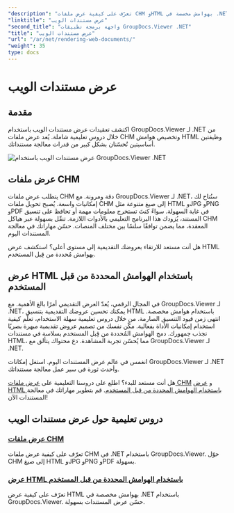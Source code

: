 ```yaml
---
"description": "تعرّف على كيفية عرض ملفات CHM وHTML بهوامش مخصصة في .NET باستخدام GroupDocs.Viewer. حوّل CHM إلى صيغ HTML وJPG وPNG وPDF بسلاسة."
"linktitle": "عرض مستندات الويب"
"second_title": "واجهة برمجة تطبيقات GroupDocs.Viewer .NET"
"title": "عرض مستندات الويب"
"url": "/ar/net/rendering-web-documents/"
"weight": 35
type: docs
---
```

# عرض مستندات الويب

## مقدمة

اكتشف تعقيدات عرض مستندات الويب باستخدام GroupDocs.Viewer لـ .NET من خلال دروس تعليمية شاملة. يُعد عرض ملفات CHM وتخصيص هوامش HTML وظيفتين أساسيتين تُحسّنان بشكل كبير من قدرات معالجة مستنداتك.

![عرض مستندات الويب باستخدام GroupDocs.Viewer .NET](/viewer/rendering-web-documents/image.png)

## عرض ملفات CHM

يتطلب عرض ملفات CHM دقة ومرونة. مع GroupDocs.Viewer لـ .NET، ستُتاح لك إمكانيات واسعة. يُصبح تحويل ملفات CHM إلى صيغ متنوعة مثل HTML وJPG وPNG وPDF في غاية السهولة. سواءً كنتَ تستخرج معلومات مهمة أو تحافظ على تنسيق المستند، يُزودك هذا البرنامج التعليمي بالأدوات اللازمة. تنقّل بسهولة عبر هياكل CHM المعقدة، مما يضمن توافقًا سلسًا بين مختلف المنصات. حسّن مهاراتك في معالجة المستندات اليوم.

هل أنت مستعد للارتقاء بعروضك التقديمية إلى مستوى أعلى؟ استكشف عرض HTML بهوامش مُحددة من قِبل المستخدم.

## عرض HTML باستخدام الهوامش المحددة من قبل المستخدم

في المجال الرقمي، يُعدّ العرض التقديمي أمرًا بالغ الأهمية. مع GroupDocs.Viewer لـ .NET، يمكنك تحسين عروضك التقديمية بتنسيق HTML باستخدام هوامش مخصصة. انتهى زمن قيود التنسيق الصارمة. من خلال دروس تعليمية سهلة الاستخدام، تعلّم كيفية استخدام إمكانيات الأداة بفعالية. مكّن نفسك من تصميم عروض تقديمية مبهرة بصريًا تجذب جمهورك. دمج الهوامش المُحددة من قِبل المستخدم بسلاسة في مستندات HTML، مما يُحسّن تجربة المشاهدة. دع محتواك يتألق مع GroupDocs.Viewer لـ .NET.

انغمس في عالم عرض المستندات اليوم. استغل إمكانات GroupDocs.Viewer لـ .NET وأحدث ثورة في سير عمل معالجة مستنداتك.

هل أنت مستعد للبدء؟ اطلع على دروسنا التعليمية على [عرض ملفات CHM](./render-chm/) و [عرض HTML باستخدام الهوامش المحددة من قبل المستخدم](./render-html-margins/). قم بتطوير مهاراتك في معالجة المستندات الآن!
## دروس تعليمية حول عرض مستندات الويب
### [عرض ملفات CHM](./render-chm/)
تعرّف على كيفية عرض ملفات CHM في .NET باستخدام GroupDocs.Viewer. حوّل CHM إلى صيغ HTML وJPG وPNG وPDF بسهولة.
### [عرض HTML باستخدام الهوامش المحددة من قبل المستخدم](./render-html-margins/)
تعرّف على كيفية عرض HTML بهوامش مخصصة في .NET باستخدام GroupDocs.Viewer. حسّن عرض المستندات بسهولة.